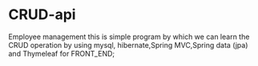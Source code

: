 # CRUD-api
Employee management
this is simple program by which we can learn the CRUD operation by using mysql, hibernate,Spring MVC,Spring data (jpa) and Thymeleaf for FRONT_END;
